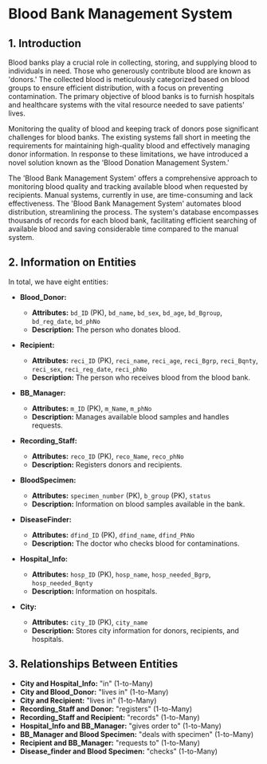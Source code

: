 # Blood Bank Management System

## 1. Introduction

Blood banks play a crucial role in collecting, storing, and supplying blood to individuals in need. Those who generously contribute blood are known as 'donors.' The collected blood is meticulously categorized based on blood groups to ensure efficient distribution, with a focus on preventing contamination. The primary objective of blood banks is to furnish hospitals and healthcare systems with the vital resource needed to save patients' lives.

Monitoring the quality of blood and keeping track of donors pose significant challenges for blood banks. The existing systems fall short in meeting the requirements for maintaining high-quality blood and effectively managing donor information. In response to these limitations, we have introduced a novel solution known as the 'Blood Donation Management System.'

The 'Blood Bank Management System' offers a comprehensive approach to monitoring blood quality and tracking available blood when requested by recipients. Manual systems, currently in use, are time-consuming and lack effectiveness. The 'Blood Bank Management System' automates blood distribution, streamlining the process. The system's database encompasses thousands of records for each blood bank, facilitating efficient searching of available blood and saving considerable time compared to the manual system.

## 2. Information on Entities

In total, we have eight entities:

- **Blood_Donor:**
  - **Attributes:** `bd_ID` (PK), `bd_name`, `bd_sex`, `bd_age`, `bd_Bgroup`, `bd_reg_date`, `bd_phNo`
  - **Description:** The person who donates blood.

- **Recipient:**
  - **Attributes:** `reci_ID` (PK), `reci_name`, `reci_age`, `reci_Bgrp`, `reci_Bqnty`, `reci_sex`, `reci_reg_date`, `reci_phNo`
  - **Description:** The person who receives blood from the blood bank.

- **BB_Manager:**
  - **Attributes:** `m_ID` (PK), `m_Name`, `m_phNo`
  - **Description:** Manages available blood samples and handles requests.

- **Recording_Staff:**
  - **Attributes:** `reco_ID` (PK), `reco_Name`, `reco_phNo`
  - **Description:** Registers donors and recipients.

- **BloodSpecimen:**
  - **Attributes:** `specimen_number` (PK), `b_group` (PK), `status`
  - **Description:** Information on blood samples available in the bank.

- **DiseaseFinder:**
  - **Attributes:** `dfind_ID` (PK), `dfind_name`, `dfind_PhNo`
  - **Description:** The doctor who checks blood for contaminations.

- **Hospital_Info:**
  - **Attributes:** `hosp_ID` (PK), `hosp_name`, `hosp_needed_Bgrp`, `hosp_needed_Bqnty`
  - **Description:** Information on hospitals.

- **City:**
  - **Attributes:** `city_ID` (PK), `city_name`
  - **Description:** Stores city information for donors, recipients, and hospitals.

## 3. Relationships Between Entities

- **City and Hospital_Info:** "in" (1-to-Many)
- **City and Blood_Donor:** "lives in" (1-to-Many)
- **City and Recipient:** "lives in" (1-to-Many)
- **Recording_Staff and Donor:** "registers" (1-to-Many)
- **Recording_Staff and Recipient:** "records" (1-to-Many)
- **Hospital_Info and BB_Manager:** "gives order to" (1-to-Many)
- **BB_Manager and Blood Specimen:** "deals with specimen" (1-to-Many)
- **Recipient and BB_Manager:** "requests to" (1-to-Many)
- **Disease_finder and Blood Specimen:** "checks" (1-to-Many)
